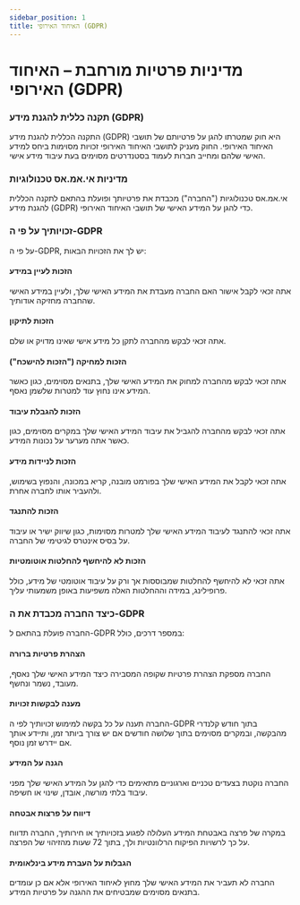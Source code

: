 ```yaml
---
sidebar_position: 1
title: האיחוד האירופי (GDPR)
---
```


# מדיניות פרטיות מורחבת – האיחוד האירופי (GDPR)  

### תקנה כללית להגנת מידע (GDPR)

התקנה הכללית להגנת מידע (GDPR) היא חוק שמטרתו להגן על פרטיותם של תושבי האיחוד האירופי. החוק מעניק לתושבי האיחוד האירופי זכויות מסוימות ביחס למידע האישי שלהם ומחייב חברות לעמוד בסטנדרטים מסוימים בעת עיבוד מידע אישי.

### מדיניות אי.אמ.אס טכנולוגיות

אי.אמ.אס טכנולוגיות ("החברה") מכבדת את פרטיותך ופועלת בהתאם לתקנה הכללית להגנת מידע (GDPR) כדי להגן על המידע האישי של תושבי האיחוד האירופי.

### זכויותיך על פי ה-GDPR

על פי ה-GDPR, יש לך את הזכויות הבאות:

#### הזכות לעיין במידע

אתה זכאי לקבל אישור האם החברה מעבדת את המידע האישי שלך, ולעיין במידע האישי שהחברה מחזיקה אודותיך.

#### הזכות לתיקון

אתה זכאי לבקש מהחברה לתקן כל מידע אישי שאינו מדויק או שלם.

#### הזכות למחיקה ("הזכות להישכח")

אתה זכאי לבקש מהחברה למחוק את המידע האישי שלך, בתנאים מסוימים, כגון כאשר המידע אינו נחוץ עוד למטרות שלשמן נאסף.

#### הזכות להגבלת עיבוד

אתה זכאי לבקש מהחברה להגביל את עיבוד המידע האישי שלך במקרים מסוימים, כגון כאשר אתה מערער על נכונות המידע.

#### הזכות לניידות מידע

אתה זכאי לקבל את המידע האישי שלך בפורמט מובנה, קריא במכונה, והנפוץ בשימוש, ולהעביר אותו לחברה אחרת.

#### הזכות להתנגד

אתה זכאי להתנגד לעיבוד המידע האישי שלך למטרות מסוימות, כגון שיווק ישיר או עיבוד על בסיס אינטרס לגיטימי של החברה.

#### הזכות לא להיחשף להחלטות אוטומטיות

אתה זכאי לא להיחשף להחלטות שמבוססות אך ורק על עיבוד אוטומטי של מידע, כולל פרופילינג, במידה וההחלטות האלה משפיעות באופן משמעותי עליך.

### כיצד החברה מכבדת את ה-GDPR

החברה פועלת בהתאם ל-GDPR במספר דרכים, כולל:

#### הצהרת פרטיות ברורה

החברה מספקת הצהרת פרטיות שקופה המסבירה כיצד המידע האישי שלך נאסף, מעובד, נשמר ונחשף.

#### מענה לבקשות זכויות

החברה תענה על כל בקשה למימוש זכויותיך לפי ה-GDPR בתוך חודש קלנדרי מהבקשה, ובמקרים מסוימים בתוך שלושה חודשים אם יש צורך ביותר זמן, ותיידע אותך אם יידרש זמן נוסף.

#### הגנה על המידע

החברה נוקטת בצעדים טכניים וארגוניים מתאימים כדי להגן על המידע האישי שלך מפני עיבוד בלתי מורשה, אובדן, שינוי או חשיפה.

#### דיווח על פרצות אבטחה

במקרה של פרצה באבטחת המידע העלולה לפגוע בזכויותיך או חירותיך, החברה תדווח על כך לרשויות הפיקוח הרלוונטיות ולך, בתוך 72 שעות מהזיהוי של הפרצה.

#### הגבלות על העברת מידע בינלאומית

החברה לא תעביר את המידע האישי שלך מחוץ לאיחוד האירופי אלא אם כן עומדים בתנאים מסוימים שמבטיחים את ההגנה על פרטיות המידע.